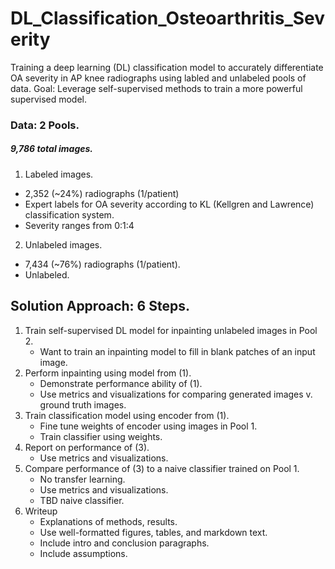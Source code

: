 # DL_Classification_Osteoarthritis_Severity
Training a deep learning (DL) classification model to accurately differentiate OA severity in AP knee radiographs using labled and unlabeled pools of data.
Goal: Leverage self-supervised methods to train a more powerful supervised model.

### Data: 2 Pools.
##### 9,786 total images.
1. Labeled images.
  - 2,352 (~24%) radiographs (1/patient)
  - Expert labels for OA severity according to KL (Kellgren and Lawrence) classification system.
  - Severity ranges from 0:1:4
2. Unlabeled images.
  - 7,434 (~76%) radiographs (1/patient).
  - Unlabeled.

## Solution Approach: 6 Steps.
1. Train self-supervised DL model for inpainting unlabeled images in Pool 2.
   - Want to train an inpainting model to fill in blank patches of an input image.
2. Perform inpainting using model from (1).
   - Demonstrate performance ability of (1).
   - Use metrics and visualizations for comparing generated images v. ground truth images.
3. Train classification model using encoder from (1).
   - Fine tune weights of encoder using images in Pool 1.
   - Train classifier using weights.
4. Report on performance of (3).
   - Use metrics and visualizations.
5. Compare performance of (3) to a naive classifier trained on Pool 1.
   - No transfer learning.
   - Use metrics and visualizations.
   - TBD naive classifier.
6. Writeup
   - Explanations of methods, results.
   - Use well-formatted figures, tables, and markdown text.
   - Include intro and conclusion paragraphs.
   - Include assumptions.
